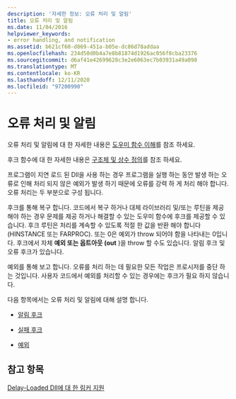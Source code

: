 ```yaml
---
description: '자세한 정보: 오류 처리 및 알림'
title: 오류 처리 및 알림
ms.date: 11/04/2016
helpviewer_keywords:
- error handling, and notification
ms.assetid: b621cf60-d869-451a-b05e-dc86d78addaa
ms.openlocfilehash: 234d50d0b4a7e8b81874d1926ac056f8cba23376
ms.sourcegitcommit: d6af41e42699628c3e2e6063ec7b03931a49a098
ms.translationtype: MT
ms.contentlocale: ko-KR
ms.lasthandoff: 12/11/2020
ms.locfileid: "97200990"
---
```

# <a name="error-handling-and-notification"></a>오류 처리 및 알림

오류 처리 및 알림에 대 한 자세한 내용은 [도우미 함수 이해](understanding-the-helper-function.md)를 참조 하세요.

후크 함수에 대 한 자세한 내용은 [구조체 및 상수 정의](structure-and-constant-definitions.md)를 참조 하세요.

프로그램이 지연 로드 된 Dll을 사용 하는 경우 프로그램을 실행 하는 동안 발생 하는 오류로 인해 처리 되지 않은 예외가 발생 하기 때문에 오류를 강력 하 게 처리 해야 합니다. 오류 처리는 두 부분으로 구성 됩니다.

후크를 통해 복구 합니다.
코드에서 복구 하거나 대체 라이브러리 및/또는 루틴을 제공 해야 하는 경우 문제를 제공 하거나 해결할 수 있는 도우미 함수에 후크를 제공할 수 있습니다. 후크 루틴은 처리를 계속할 수 있도록 적절 한 값을 반환 해야 합니다 (HINSTANCE 또는 FARPROC). 또는 0은 예외가 throw 되어야 함을 나타내는 0입니다. 후크에서 자체 **예외 또는 옵트아웃 (out** )을 throw 할 수도 있습니다. 알림 후크 및 오류 후크가 있습니다.

예외를 통해 보고 합니다.
오류를 처리 하는 데 필요한 모든 작업은 프로시저를 중단 하는 것입니다. 사용자 코드에서 예외를 처리할 수 있는 경우에는 후크가 필요 하지 않습니다.

다음 항목에서는 오류 처리 및 알림에 대해 설명 합니다.

- [알림 후크](notification-hooks.md)

- [실패 후크](failure-hooks.md)

- [예외](exceptions-c-cpp.md)

## <a name="see-also"></a>참고 항목

[Delay-Loaded Dll에 대 한 링커 지원](linker-support-for-delay-loaded-dlls.md)
